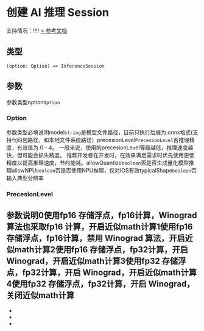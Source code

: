 # 创建 AI 推理 Session
支持情况：!!!!
[> 参考文档
](https://developers.weixin.qq.com/miniprogram/dev/api/ai/inference/wx.createInferenceSession.html)
## 类型[​](createInferenceSession.html#类型)
```tsx
(option: Option) => InferenceSession
```

## 参数[​](createInferenceSession.html#参数)
参数类型option`Option`
### Option[​](createInferenceSession.html#option)
参数类型必填说明model`string`是模型文件路径，目前只执行后缀为.onnx格式(支持代码包路径，和本地文件系统路径）precesionLevel`PrecesionLevel`否推理精度，有效值为 0 - 4。
一般来说，使用的precesionLevel等级越低，推理速度越快，但可能会损失精度。
推荐开发者在开发时，在效果满足需求时优先使用更低精度以提高推理速度，节约能耗。allowQuantize`boolean`否是否生成量化模型推理allowNPU`boolean`否是否使用NPU推理，仅对IOS有效typicalShape`boolean`否输入典型分辨率
### PrecesionLevel[​](createInferenceSession.html#precesionlevel)
参数说明0使用fp16 存储浮点，fp16计算，Winograd 算法也采取fp16 计算，开启近似math计算1使用fp16 存储浮点，fp16计算，禁用 Winograd 算法，开启近似math计算2使用fp16 存储浮点，fp32计算，开启 Winograd，开启近似math计算3使用fp32 存储浮点，fp32计算，开启 Winograd，开启近似math计算4使用fp32 存储浮点，fp32计算，开启 Winograd，关闭近似math计算
- 
- 

- 
-
